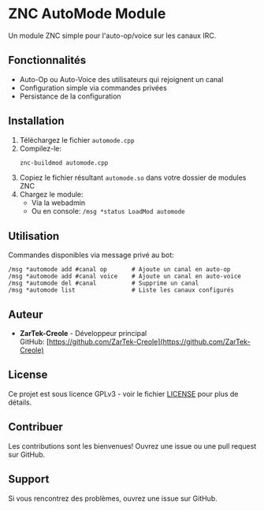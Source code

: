 # ZNC AutoMode Module

Un module ZNC simple pour l'auto-op/voice sur les canaux IRC.

## Fonctionnalités

- Auto-Op ou Auto-Voice des utilisateurs qui rejoignent un canal
- Configuration simple via commandes privées
- Persistance de la configuration

## Installation

1. Téléchargez le fichier `automode.cpp`
2. Compilez-le:
   ```bash
   znc-buildmod automode.cpp
   ```
3. Copiez le fichier résultant `automode.so` dans votre dossier de modules ZNC
4. Chargez le module:
   - Via la webadmin
   - Ou en console: `/msg *status LoadMod automode`

## Utilisation

Commandes disponibles via message privé au bot:

```
/msg *automode add #canal op       # Ajoute un canal en auto-op
/msg *automode add #canal voice    # Ajoute un canal en auto-voice
/msg *automode del #canal          # Supprime un canal
/msg *automode list                # Liste les canaux configurés
```

## Auteur

- **ZarTek-Creole** - Développeur principal  
  GitHub: [https://github.com/ZarTek-Creole](https://github.com/ZarTek-Creole)

## License

Ce projet est sous licence GPLv3 - voir le fichier [LICENSE](LICENSE) pour plus de détails.

## Contribuer

Les contributions sont les bienvenues! Ouvrez une issue ou une pull request sur GitHub.

## Support

Si vous rencontrez des problèmes, ouvrez une issue sur GitHub.
